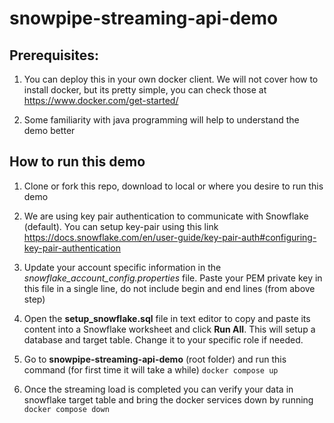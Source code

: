 # snowpipe-streaming-api-demo

## Prerequisites:

1. You can deploy this in your own docker client. We will not cover how to install docker, but its pretty simple, you can check those at https://www.docker.com/get-started/

2. Some familiarity with java programming will help to understand the demo better


## How to run this demo

1.	Clone or fork this repo, download to local or where you desire to run this demo

2.	We are using key pair authentication to communicate with Snowflake (default). You can setup key-pair using this link https://docs.snowflake.com/en/user-guide/key-pair-auth#configuring-key-pair-authentication

3.	Update your account specific information in the *snowflake_account_config.properties* file. Paste your PEM private key in this file in a single line, do not include begin and end lines (from above step)

4.	Open the **setup_snowflake.sql** file in text editor to copy and paste its content into a Snowflake worksheet and click **Run All**. This will setup a database and target table. Change it to your specific role if needed.

5.	Go to **snowpipe-streaming-api-demo** (root folder) and run this command (for first time it will take a while)
    `docker compose up`

6.	Once the streaming load is completed you can verify your data in snowflake target table and bring the docker services down by running
    `docker compose down`
